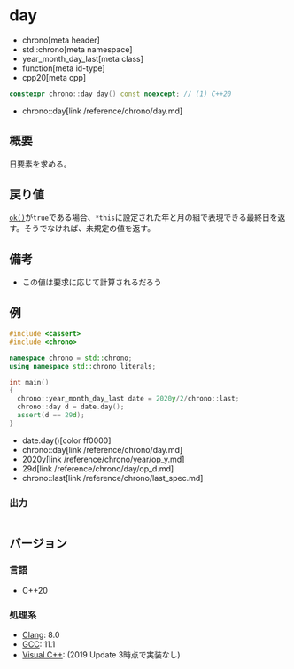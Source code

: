 # day
* chrono[meta header]
* std::chrono[meta namespace]
* year_month_day_last[meta class]
* function[meta id-type]
* cpp20[meta cpp]

```cpp
constexpr chrono::day day() const noexcept; // (1) C++20
```
* chrono::day[link /reference/chrono/day.md]

## 概要
日要素を求める。


## 戻り値
[`ok()`](ok.md)が`true`である場合、`*this`に設定された年と月の組で表現できる最終日を返す。そうでなければ、未規定の値を返す。


## 備考
- この値は要求に応じて計算されるだろう


## 例
```cpp example
#include <cassert>
#include <chrono>

namespace chrono = std::chrono;
using namespace std::chrono_literals;

int main()
{
  chrono::year_month_day_last date = 2020y/2/chrono::last;
  chrono::day d = date.day();
  assert(d == 29d);
}
```
* date.day()[color ff0000]
* chrono::day[link /reference/chrono/day.md]
* 2020y[link /reference/chrono/year/op_y.md]
* 29d[link /reference/chrono/day/op_d.md]
* chrono::last[link /reference/chrono/last_spec.md]

### 出力
```
```

## バージョン
### 言語
- C++20

### 処理系
- [Clang](/implementation.md#clang): 8.0
- [GCC](/implementation.md#gcc): 11.1
- [Visual C++](/implementation.md#visual_cpp): (2019 Update 3時点で実装なし)
